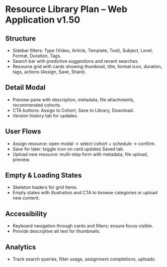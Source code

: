 # Resource Library Plan – Web Application v1.50

## Structure
- Sidebar filters: Type (Video, Article, Template, Tool), Subject, Level, Format, Duration, Tags.
- Search bar with predictive suggestions and recent searches.
- Resource grid with cards showing thumbnail, title, format icon, duration, tags, actions (Assign, Save, Share).

## Detail Modal
- Preview pane with description, metadata, file attachments, recommended cohorts.
- CTA buttons: Assign to Cohort, Save to Library, Download.
- Version history tab for updates.

## User Flows
- Assign resource: open modal → select cohort + schedule → confirm.
- Save for later: toggle icon on card updates Saved tab.
- Upload new resource: multi-step form with metadata, file upload, preview.

## Empty & Loading States
- Skeleton loaders for grid items.
- Empty states with illustration and CTA to browse categories or upload new content.

## Accessibility
- Keyboard navigation through cards and filters; ensure focus visible.
- Provide descriptive alt text for thumbnails.

## Analytics
- Track search queries, filter usage, assignment completions, uploads.
